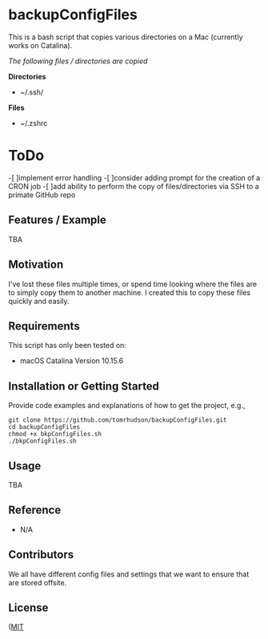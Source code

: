 # backupConfigFiles
This is a bash script that copies various directories on a Mac (currently works on Catalina).

*The following files / directories are copied*

**Directories**
+ ~/.ssh/

**Files**
+ ~/.zshrc

# ToDo

-[ ]implement error handling
-[ ]consider adding prompt for the creation of a CRON job
-[ ]add ability to perform the copy of files/directories via SSH to a primate GitHub repo

## Features / Example
TBA

## Motivation

I've lost these files multiple times, or spend time looking where the files are to simply copy them to another machine. I created this to copy these files quickly and easily.

## Requirements
This script has only been tested on:
+ macOS Catalina Version 10.15.6

## Installation or Getting Started

Provide code examples and explanations of how to get the project, e.g.,

	git clone https://github.com/tomrhudson/backupConfigFiles.git
    cd backupConfigFiles
    chmod +x bkpConfigFiles.sh
    ./bkpConfigFiles.sh

## Usage

TBA

## Reference

+ N/A

## Contributors

We all have different config files and settings that we want to ensure that are stored offsite.

## License

([MIT](http://opensource.org/licenses/mit-license.php)
